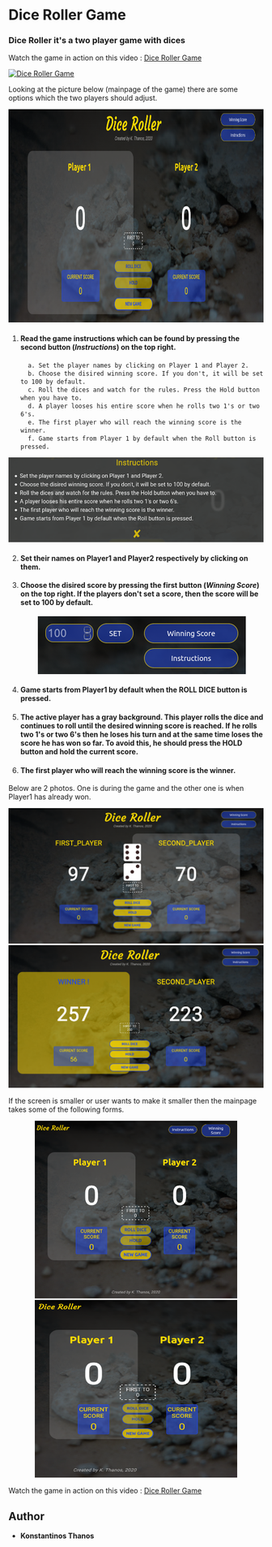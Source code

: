 # Dice Roller Game

### Dice Roller it's a two player game with dices
Watch the game in action on this video : [Dice Roller Game](https://www.youtube.com/watch?v=AiqHsKFflec)

[![Dice Roller Game](http://img.youtube.com/vi/AiqHsKFflec/0.jpg)](https://www.youtube.com/watch?v=AiqHsKFflec "Dice Roller Game")

Looking at the picture below (mainpage of the game) there are some options which the two players should adjust.  

<p align="center">
   <img width="560" height="420" src="imgs/full.png">
</p>

1. #### Read the game instructions which can be found by pressing the second button (*Instructions*) on the top right.  

   ```
     a. Set the player names by clicking on Player 1 and Player 2.
     b. Choose the disired winning score. If you don't, it will be set to 100 by default.
     c. Roll the dices and watch for the rules. Press the Hold button when you have to.
     d. A player looses his entire score when he rolls two 1's or two 6's.
     e. The first player who will reach the winning score is the winner.
     f. Game starts from Player 1 by default when the Roll button is pressed.
   ```
<p align="center">
  <img src="imgs/instructions.png">
</p>

2. #### Set their names on Player1 and Player2 respectively by clicking on them.

3. #### Choose the disired score by pressing the first button (*Winning Score*) on the top right. If the players don't set a score, then the score will be set to 100 by default.  
   <p align="center">
      <img src="imgs/set_score.png">
   </p>

4. #### Game starts from Player1 by default when the **ROLL DICE** button is pressed.  

5. #### The active player has a gray background. This player rolls the dice and continues to roll until the desired winning score is reached. If he rolls two 1's or two 6's then he loses his turn and at the same time loses the score he has won so far. To avoid this, he should press the **HOLD** button and hold the current score.  


5. #### The first player who will reach the winning score is the winner.  

Below are 2 photos. One is during the game and the other one is when Player1 has already won.
<p align="center">
  <img src="imgs/playing.png">
  <img src="imgs/winner.png">
</p>

If the screen is smaller or user wants to make it smaller then the mainpage takes some of the following forms.  
<p align="center">
  <img width="400" height="350" src="imgs/smaller_1.png">
  <img width="400" height="350" src="imgs/smaller_2.png">
</p>

Watch the game in action on this video : [Dice Roller Game](https://www.youtube.com/watch?v=AiqHsKFflec)

## Author
* **Konstantinos Thanos**
